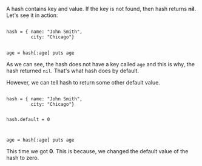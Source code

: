 A hash contains key and value.
If the key is not found, then hash returns **nil**.
Let's see it in action:

<codeblock language="ruby" type="lesson">
<code>
hash = { name: "John Smith",
         city: "Chicago"}

age = hash[:age]
puts age
</code>
</codeblock>

As we can see, the hash does not
have a key called `age`
and
this is why, the hash returned `nil`.
That's what hash does by default.

However, we can tell hash
to return some other default value.

<codeblock language="ruby" type="lesson">
<code>
hash = { name: "John Smith",
         city: "Chicago"}

hash.default = 0

age = hash[:age]
puts age
</code>
</codeblock>

This time we got **0**.
This is because, we
changed the default
value of the hash to zero.
